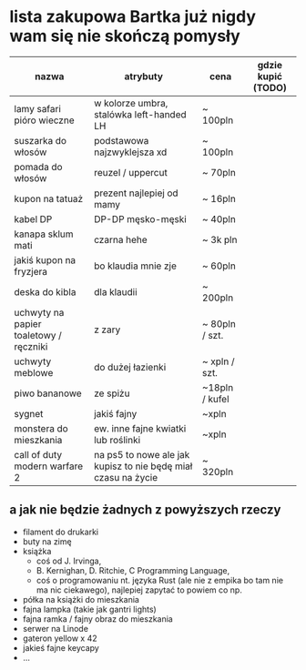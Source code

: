 # lista zakupowa Bartka już nigdy wam się nie skończą pomysły

| nazwa | atrybuty | cena | gdzie kupić (TODO) |
|-------|----------|------|--------------------|
| lamy safari pióro wieczne | w kolorze umbra, stalówka left-handed LH | ~ 100pln| |
| suszarka do włosów | podstawowa najzwyklejsza xd | ~ 100pln | |
| pomada do włosów | reuzel / uppercut | ~ 70pln | |
| kupon na tatuaż | prezent najlepiej od mamy | ~ 16pln | |
| kabel DP | DP-DP męsko-męski | ~ 40pln | |
| kanapa sklum mati | czarna hehe | ~ 3k pln | |
| jakiś kupon na fryzjera | bo klaudia mnie zje | ~ 60pln | |
| deska do kibla | dla klaudii | ~ 200pln | |
| uchwyty na papier toaletowy / ręczniki | z zary | ~ 80pln / szt. | |
| uchwyty meblowe | do dużej łazienki | ~ xpln / szt. | |
| piwo bananowe | ze spiżu | ~18pln / kufel | |
| sygnet | jakiś fajny | ~xpln | |
| monstera do mieszkania | ew. inne fajne kwiatki lub roślinki | ~xpln | |
| call of duty modern warfare 2 | na ps5 to nowe ale jak kupisz to nie będę miał czasu na życie | ~ 320pln | |

## a jak nie będzie żadnych z powyższych rzeczy

- filament do drukarki
- buty na zimę
- książka
	- coś od J. Irvinga,
	- B. Kernighan, D. Ritchie, C Programming Language,
	- coś o programowaniu nt. języka Rust (ale nie z empika bo tam nie ma nic ciekawego), najlepiej zapytać to powiem co np.
- półka na książki do mieszkania
- fajna lampka (takie jak gantri lights)
- fajna ramka / fajny obraz do mieszkania
- serwer na Linode
- gateron yellow x 42
- jakieś fajne keycapy
- ...
